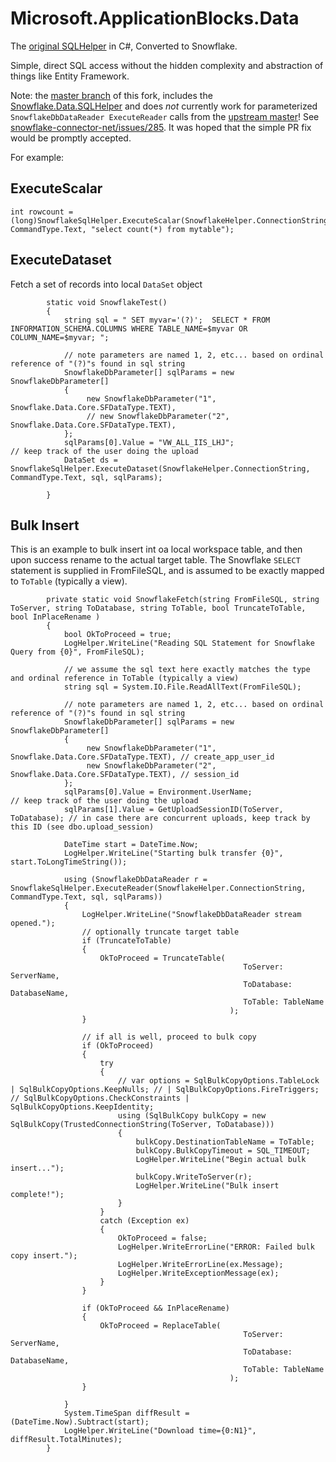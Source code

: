 ﻿# Microsoft.ApplicationBlocks.Data

The [original SQLHelper](../Microsoft.ApplicationBlocks.Data/) in C#, Converted to Snowflake.

Simple, direct SQL access without the hidden complexity and abstraction of things like Entity Framework.

Note: the [master branch](https://github.com/gojimmypi/snowflake-connector-net) of this fork, includes the 
[Snowflake.Data.SQLHelper](https://github.com/gojimmypi/snowflake-connector-net/tree/master/Snowflake.Data.SQLHelper)
and does *not* currently work for parameterized `SnowflakeDbDataReader ExecuteReader` calls from the [upstream master](https://github.com/snowflakedb/snowflake-connector-net)! 
See [snowflake-connector-net/issues/285](https://github.com/snowflakedb/snowflake-connector-net/issues/285).
It was hoped that the simple PR fix would be promptly accepted.

For example:

## ExecuteScalar

```
int rowcount = (long)SnowflakeSqlHelper.ExecuteScalar(SnowflakeHelper.ConnectionString, CommandType.Text, "select count(*) from mytable");
```
## ExecuteDataset

Fetch a set of records into local `DataSet` object

```
        static void SnowflakeTest()
        {
            string sql = " SET myvar='(?)';  SELECT * FROM INFORMATION_SCHEMA.COLUMNS WHERE TABLE_NAME=$myvar OR COLUMN_NAME=$myvar; ";

            // note parameters are named 1, 2, etc... based on ordinal reference of "(?)"s found in sql string
            SnowflakeDbParameter[] sqlParams = new SnowflakeDbParameter[]
            {
                 new SnowflakeDbParameter("1", Snowflake.Data.Core.SFDataType.TEXT),  
                 // new SnowflakeDbParameter("2", Snowflake.Data.Core.SFDataType.TEXT),  
            };
            sqlParams[0].Value = "VW_ALL_IIS_LHJ";                     // keep track of the user doing the upload
            DataSet ds = SnowflakeSqlHelper.ExecuteDataset(SnowflakeHelper.ConnectionString, CommandType.Text, sql, sqlParams);

        }
```

## Bulk Insert

This is an example to bulk insert int oa local workspace table, and then upon success rename to the actual target table. 
The Snowflake `SELECT` statement is supplied in FromFileSQL, and is assumed to be exactly mapped to `ToTable` (typically a view).

```
        private static void SnowflakeFetch(string FromFileSQL, string ToServer, string ToDatabase, string ToTable, bool TruncateToTable, bool InPlaceRename )
        {
            bool OkToProceed = true;
            LogHelper.WriteLine("Reading SQL Statement for Snowflake Query from {0}", FromFileSQL);

            // we assume the sql text here exactly matches the type and ordinal reference in ToTable (typically a view)
            string sql = System.IO.File.ReadAllText(FromFileSQL);

            // note parameters are named 1, 2, etc... based on ordinal reference of "(?)"s found in sql string
            SnowflakeDbParameter[] sqlParams = new SnowflakeDbParameter[]
            {
                 new SnowflakeDbParameter("1", Snowflake.Data.Core.SFDataType.TEXT), // create_app_user_id
                 new SnowflakeDbParameter("2", Snowflake.Data.Core.SFDataType.TEXT), // session_id
            };
            sqlParams[0].Value = Environment.UserName;                     // keep track of the user doing the upload
            sqlParams[1].Value = GetUploadSessionID(ToServer, ToDatabase); // in case there are concurrent uploads, keep track by this ID (see dbo.upload_session)

            DateTime start = DateTime.Now;
            LogHelper.WriteLine("Starting bulk transfer {0}", start.ToLongTimeString());

            using (SnowflakeDbDataReader r = SnowflakeSqlHelper.ExecuteReader(SnowflakeHelper.ConnectionString, CommandType.Text, sql, sqlParams))
            {
                LogHelper.WriteLine("SnowflakeDbDataReader stream opened.");
                // optionally truncate target table
                if (TruncateToTable)
                {
                    OkToProceed = TruncateTable(
                                                    ToServer: ServerName,
                                                    ToDatabase: DatabaseName,
                                                    ToTable: TableName
                                                 );
                }

                // if all is well, proceed to bulk copy
                if (OkToProceed)
                {
                    try
                    {
                        // var options = SqlBulkCopyOptions.TableLock | SqlBulkCopyOptions.KeepNulls; // | SqlBulkCopyOptions.FireTriggers; // SqlBulkCopyOptions.CheckConstraints | SqlBulkCopyOptions.KeepIdentity;
                        using (SqlBulkCopy bulkCopy = new SqlBulkCopy(TrustedConnectionString(ToServer, ToDatabase)))
                        {
                            bulkCopy.DestinationTableName = ToTable;
                            bulkCopy.BulkCopyTimeout = SQL_TIMEOUT;
                            LogHelper.WriteLine("Begin actual bulk insert...");
                            bulkCopy.WriteToServer(r);
                            LogHelper.WriteLine("Bulk insert complete!");
                        }
                    }
                    catch (Exception ex)
                    {
                        OkToProceed = false;
                        LogHelper.WriteErrorLine("ERROR: Failed bulk copy insert.");
                        LogHelper.WriteErrorLine(ex.Message);
                        LogHelper.WriteExceptionMessage(ex);
                    }
                }

                if (OkToProceed && InPlaceRename)
                {
                    OkToProceed = ReplaceTable(
                                                    ToServer: ServerName,
                                                    ToDatabase: DatabaseName,
                                                    ToTable: TableName
                                                 );
                }

            }
            System.TimeSpan diffResult = (DateTime.Now).Subtract(start);
            LogHelper.WriteLine("Download time={0:N1}", diffResult.TotalMinutes);
        }
```